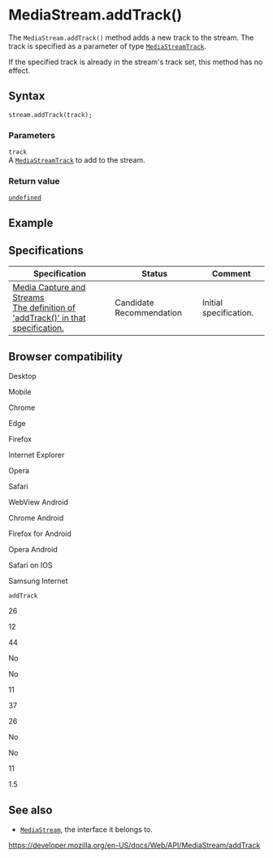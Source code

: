 MediaStream.addTrack()
======================

The `MediaStream.addTrack()` method adds a new track to the stream. The track is specified as a parameter of type [`MediaStreamTrack`](../mediastreamtrack).

If the specified track is already in the stream's track set, this method has no effect.

Syntax
------

    stream.addTrack(track);

### Parameters

`track`  
A [`MediaStreamTrack`](../mediastreamtrack) to add to the stream.

### Return value

[`undefined`](https://developer.mozilla.org/en-US/docs/Web/JavaScript/Reference/Global_Objects/undefined)

Example
-------

Specifications
--------------

<table><thead><tr class="header"><th>Specification</th><th>Status</th><th>Comment</th></tr></thead><tbody><tr class="odd"><td><a href="https://w3c.github.io/mediacapture-main/#dom-mediastream-addtrack">Media Capture and Streams<br />
<span class="small">The definition of 'addTrack()' in that specification.</span></a></td><td><span class="spec-cr">Candidate Recommendation</span></td><td>Initial specification.</td></tr></tbody></table>

Browser compatibility
---------------------

Desktop

Mobile

Chrome

Edge

Firefox

Internet Explorer

Opera

Safari

WebView Android

Chrome Android

Firefox for Android

Opera Android

Safari on IOS

Samsung Internet

`addTrack`

26

12

44

No

No

11

37

26

No

No

11

1.5

See also
--------

-   [`MediaStream`](../mediastream), the interface it belongs to.

<a href="https://developer.mozilla.org/en-US/docs/Web/API/MediaStream/addTrack" class="_attribution-link">https://developer.mozilla.org/en-US/docs/Web/API/MediaStream/addTrack</a>
